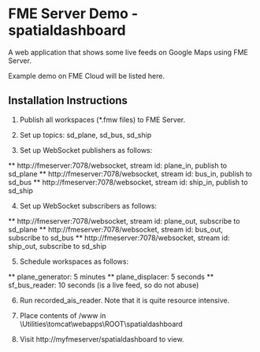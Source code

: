 FME Server Demo - spatialdashboard
======================================

A web application that shows some live feeds on Google Maps using FME Server.

Example demo on FME Cloud will be listed here.

Installation Instructions
-------------------------

1. Publish all workspaces (*.fmw files) to FME Server.

2. Set up topics: sd_plane, sd_bus, sd_ship

3. Set up WebSocket publishers as follows:

** http://fmeserver:7078/websocket, stream id: plane_in, publish to sd_plane
** http://fmeserver:7078/websocket, stream id: bus_in, publish to sd_bus
** http://fmeserver:7078/websocket, stream id: ship_in, publish to sd_ship

4. Set up WebSocket subscribers as follows:

** http://fmeserver:7078/websocket, stream id: plane_out, subscribe to sd_plane
** http://fmeserver:7078/websocket, stream id: bus_out, subscribe to sd_bus
** http://fmeserver:7078/websocket, stream id: ship_out, subscribe to sd_ship 

5. Schedule workspaces as follows:

** plane_generator: 5 minutes
** plane_displacer: 5 seconds
** sf_bus_reader: 10 seconds (is a live feed, so do not abuse)

6. Run recorded_ais_reader. Note that it is quite resource intensive.

7. Place contents of /www in <FMEServerDir>\Utilities\tomcat\webapps\ROOT\spatialdashboard

8. Visit http://myfmeserver/spatialdashboard to view.